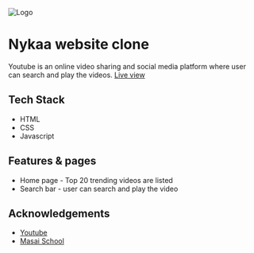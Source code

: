 
![Logo](https://encrypted-tbn0.gstatic.com/images?q=tbn:ANd9GcTjVMj2LOUULYXdLobexQGzdusDEaWoW0mS9Q&usqp=CAU)


# Nykaa website clone

Youtube is an online video sharing and social media platform where user can search and play the videos.
[Live view](vaibhav-youtube.netlify.app)

## Tech Stack

- HTML
- CSS
- Javascript


## Features & pages

- Home page - Top 20 trending videos are listed
- Search bar - user can search and play the video

## Acknowledgements

 - [Youtube](https://www.youtube.com/)
 - [Masai School](https://www.masaischool.com/)









